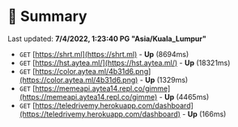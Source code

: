 # 📖 Summary
Last updated: **7/4/2022, 1:23:40 PG "Asia/Kuala_Lumpur"**

- `GET` [https://shrt.ml](https://shrt.ml) - **Up** (8694ms)
- `GET` [https://hst.aytea.ml/](https://hst.aytea.ml/) - **Up** (18321ms)
- `GET` [https://color.aytea.ml/4b31d6.png](https://color.aytea.ml/4b31d6.png) - **Up** (1329ms)
- `GET` [https://memeapi.aytea14.repl.co/gimme](https://memeapi.aytea14.repl.co/gimme) - **Up** (4465ms)
- `GET` [https://teledrivemy.herokuapp.com/dashboard](https://teledrivemy.herokuapp.com/dashboard) - **Up** (166ms)
